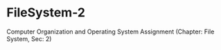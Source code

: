 # FileSystem-2
Computer Organization and Operating System Assignment (Chapter: File System, Sec: 2) 
